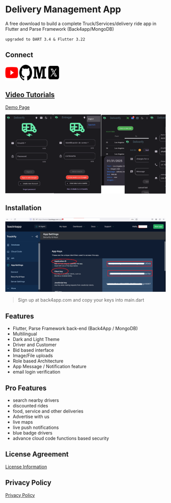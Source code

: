 # Delivery Management App
A free download to build a complete Truck/Services/delivery ride app in Flutter and Parse Framework (Back4app/MongoDB)

`upgraded to DART 3.4 & Flutter 3.22`

## Connect

[<img src="https://github.com/AmitXShukla/AmitXShukla.github.io/blob/master/assets/icons/youtube.svg" width=40 height=50>](https://youtube.com/@Amit.Shukla)
[<img src="https://github.com/AmitXShukla/AmitXShukla.github.io/blob/master/assets/icons/github.svg" width=40 height=50>](https://github.com/AmitXShukla)
[<img src="https://github.com/AmitXShukla/AmitXShukla.github.io/blob/master/assets/icons/medium.svg" width=40 height=50>](https://medium.com/@Amit-Shukla)
[<img src="https://github.com/AmitXShukla/AmitXShukla.github.io/blob/master/assets/icons/twitter_1.svg" width=40 height=50>](https://twitter.com/ashuklax)


## [Video Tutorials](https://youtube.com/@Amit.Shukla)

[Demo Page](https://amitxshukla.github.io/Delivery/)

![App Image](./images/app_image.png)

## Installation
![App Image](./images/app_image_2.png)

> Sign up at back4app.com and copy your keys into main.dart

## Features
- Flutter, Parse Framework back-end (Back4App / MongoDB)
- Multilingual
- Dark and Light Theme
- Driver and Customer
- Bid based interface
- Image/File uploads
- Role based Architecture
- App Message / Notification feature
- email login verification

## Pro Features
- search nearby drivers
- discounted rides
- food, service and other deliveries
- Advertise with us
- live maps
- live push notifications
- blue badge drivers
- advance cloud code functions based security

## License Agreement

[License Information](https://github.com/AmitXShukla/Delivery/blob/main/License)

## Privacy Policy

[Privacy Policy](https://github.com/AmitXShukla/Delivery/blob/main/License)
